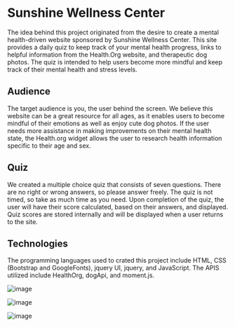 # Sunshine Wellness Center

The idea behind this project originated from the desire to create a mental health-driven website sponsored by Sunshine Wellness Center. This site provides a daily quiz to keep track of your mental health progress, links to helpful information from the Health.Org website, and therapeutic dog photos. The quiz is intended to help users become more mindful and keep track of their mental health and stress levels.

## Audience
The target audience is you, the user behind the screen. We believe this website can be a great resource for all ages, as it enables users to become mindful of their emotions as well as enjoy cute dog photos. If the user needs more assistance in making improvements on their mental health state, the Health.org widget allows the user to research health information specific to their age and sex.

## Quiz
We created a multiple choice quiz that consists of seven questions. There are no right or wrong answers, so please answer freely. The quiz is not timed, so take as much time as you need. Upon completion of the quiz, the user will have their score calculated, based on their answers, and displayed. Quiz scores are stored internally and will be displayed when a user returns to the site.

## Technologies
The programming languages used to crated this project include HTML, CSS (Bootstrap and GoogleFonts), jquery UI, jquery, and JavaScript. The APIS utilized include HealthOrg, dogApi, and moment.js.

![image](https://user-images.githubusercontent.com/101753839/177871470-f300aefb-7644-4f7f-abb9-584be9977f17.png)

![image](https://user-images.githubusercontent.com/101753839/177871503-8bf71913-645d-423c-951b-23dc32839b9f.png)

![image](https://user-images.githubusercontent.com/101753839/177841862-6be328a0-ac7a-4850-bfda-5ec04b5b686b.png)
